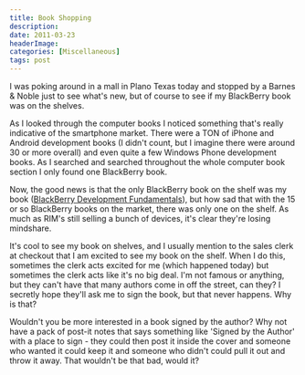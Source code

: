 ```yaml
---
title: Book Shopping
description: 
date: 2011-03-23
headerImage: 
categories: [Miscellaneous]
tags: post
---
```


I was poking around in a mall in Plano Texas today and stopped by a Barnes & Noble just to see what's new, but of course to see if my BlackBerry book was on the shelves.  
  
As I looked through the computer books I noticed something that's really indicative of the smartphone market. There were a TON of iPhone and Android development books (I didn't count, but I imagine there were around 30 or more overall) and even quite a few Windows Phone development books. As I searched and searched throughout the whole computer book section I only found one BlackBerry book.  
  
Now, the good news is that the only BlackBerry book on the shelf was my book ([BlackBerry Development Fundamentals](https://ww.bbdevfundamentals.com)), but how sad that with the 15 or so BlackBerry books on the market, there was only one on the shelf. As much as RIM's still selling a bunch of devices, it's clear they're losing mindshare.  
  
It's cool to see my book on shelves, and I usually mention to the sales clerk at checkout that I am excited to see my book on the shelf. When I do this, sometimes the clerk acts excited for me (which happened today) but sometimes the clerk acts like it's no big deal. I'm not famous or anything, but they can't have that many authors come in off the street, can they? I secretly hope they'll ask me to sign the book, but that never happens. Why is that?  
  
Wouldn't you be more interested in a book signed by the author? Why not have a pack of post-it notes that says something like 'Signed by the Author' with a place to sign - they could then post it inside the cover and someone who wanted it could keep it and someone who didn't could pull it out and throw it away. That wouldn't be that bad, would it?